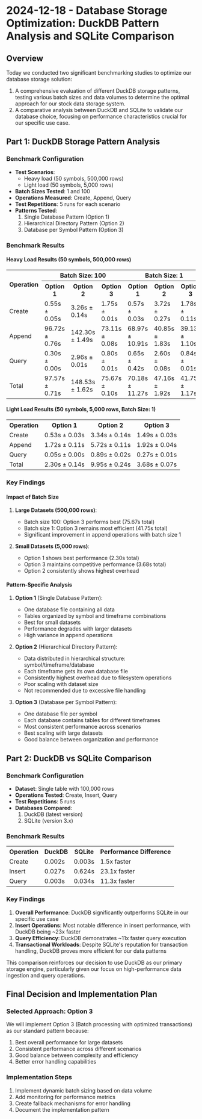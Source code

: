 # 2024-12-18 - Database Storage Optimization: DuckDB Pattern Analysis and SQLite Comparison

## Overview
Today we conducted two significant benchmarking studies to optimize our database storage solution:
1. A comprehensive evaluation of different DuckDB storage patterns, testing various batch sizes and data volumes to determine the optimal approach for our stock data storage system.
2. A comparative analysis between DuckDB and SQLite to validate our database choice, focusing on performance characteristics crucial for our specific use case.

## Part 1: DuckDB Storage Pattern Analysis

### Benchmark Configuration
- **Test Scenarios**: 
  - Heavy load (50 symbols, 500,000 rows)
  - Light load (50 symbols, 5,000 rows)
- **Batch Sizes Tested**: 1 and 100
- **Operations Measured**: Create, Append, Query
- **Test Repetitions**: 5 runs for each scenario
- **Patterns Tested**:
  1. Single Database Pattern (Option 1)
  2. Hierarchical Directory Pattern (Option 2)
  3. Database per Symbol Pattern (Option 3)

### Benchmark Results

#### Heavy Load Results (50 symbols, 500,000 rows)
<table>
  <tr>
    <th rowspan="2">Operation</th>
    <th colspan="3">Batch Size: 100</th>
    <th colspan="3">Batch Size: 1</th>
  </tr>
  <tr>
    <th>Option 1</th>
    <th>Option 2</th>
    <th>Option 3</th>
    <th>Option 1</th>
    <th>Option 2</th>
    <th>Option 3</th>
  </tr>
  <tr>
    <td>Create</td>
    <td>0.55s ± 0.05s</td>
    <td>3.26s ± 0.14s</td>
    <td>1.75s ± 0.01s</td>
    <td>0.57s ± 0.03s</td>
    <td>3.72s ± 0.27s</td>
    <td>1.78s ± 0.11s</td>
  </tr>
  <tr>
    <td>Append</td>
    <td>96.72s ± 0.76s</td>
    <td>142.30s ± 1.49s</td>
    <td>73.11s ± 0.08s</td>
    <td>68.97s ± 10.91s</td>
    <td>40.85s ± 1.83s</td>
    <td>39.13s ± 1.10s</td>
  </tr>
  <tr>
    <td>Query</td>
    <td>0.30s ± 0.00s</td>
    <td>2.96s ± 0.01s</td>
    <td>0.80s ± 0.01s</td>
    <td>0.65s ± 0.42s</td>
    <td>2.60s ± 0.08s</td>
    <td>0.84s ± 0.01s</td>
  </tr>
  <tr>
    <td>Total</td>
    <td>97.57s ± 0.71s</td>
    <td>148.53s ± 1.62s</td>
    <td>75.67s ± 0.10s</td>
    <td>70.18s ± 11.27s</td>
    <td>47.16s ± 1.92s</td>
    <td>41.75s ± 1.17s</td>
  </tr>
</table>

#### Light Load Results (50 symbols, 5,000 rows, Batch Size: 1)
<table>
  <tr>
    <th>Operation</th>
    <th>Option 1</th>
    <th>Option 2</th>
    <th>Option 3</th>
  </tr>
  <tr>
    <td>Create</td>
    <td>0.53s ± 0.03s</td>
    <td>3.34s ± 0.14s</td>
    <td>1.49s ± 0.03s</td>
  </tr>
  <tr>
    <td>Append</td>
    <td>1.72s ± 0.11s</td>
    <td>5.72s ± 0.11s</td>
    <td>1.92s ± 0.04s</td>
  </tr>
  <tr>
    <td>Query</td>
    <td>0.05s ± 0.00s</td>
    <td>0.89s ± 0.02s</td>
    <td>0.27s ± 0.01s</td>
  </tr>
  <tr>
    <td>Total</td>
    <td>2.30s ± 0.14s</td>
    <td>9.95s ± 0.24s</td>
    <td>3.68s ± 0.07s</td>
  </tr>
</table>

### Key Findings

#### Impact of Batch Size
1. **Large Datasets (500,000 rows)**:
   - Batch size 100: Option 3 performs best (75.67s total)
   - Batch size 1: Option 3 remains most efficient (41.75s total)
   - Significant improvement in append operations with batch size 1

2. **Small Datasets (5,000 rows)**:
   - Option 1 shows best performance (2.30s total)
   - Option 3 maintains competitive performance (3.68s total)
   - Option 2 consistently shows highest overhead

#### Pattern-Specific Analysis
1. **Option 1** (Single Database Pattern):
   - One database file containing all data
   - Tables organized by symbol and timeframe combinations
   - Best for small datasets
   - Performance degrades with larger datasets
   - High variance in append operations

2. **Option 2** (Hierarchical Directory Pattern):
   - Data distributed in hierarchical structure: symbol/timeframe/database
   - Each timeframe gets its own database file
   - Consistently highest overhead due to filesystem operations
   - Poor scaling with dataset size
   - Not recommended due to excessive file handling

3. **Option 3** (Database per Symbol Pattern):
   - One database file per symbol
   - Each database contains tables for different timeframes
   - Most consistent performance across scenarios
   - Best scaling with large datasets
   - Good balance between organization and performance

## Part 2: DuckDB vs SQLite Comparison

### Benchmark Configuration
- **Dataset**: Single table with 100,000 rows
- **Operations Tested**: Create, Insert, Query
- **Test Repetitions**: 5 runs
- **Databases Compared**: 
  1. DuckDB (latest version)
  2. SQLite (version 3.x)

### Benchmark Results
<table>
  <tr>
    <th>Operation</th>
    <th>DuckDB</th>
    <th>SQLite</th>
    <th>Performance Difference</th>
  </tr>
  <tr>
    <td>Create</td>
    <td>0.002s</td>
    <td>0.003s</td>
    <td>1.5x faster</td>
  </tr>
  <tr>
    <td>Insert</td>
    <td>0.027s</td>
    <td>0.624s</td>
    <td>23.1x faster</td>
  </tr>
  <tr>
    <td>Query</td>
    <td>0.003s</td>
    <td>0.034s</td>
    <td>11.3x faster</td>
  </tr>
</table>

### Key Findings
1. **Overall Performance**: DuckDB significantly outperforms SQLite in our specific use case
2. **Insert Operations**: Most notable difference in insert performance, with DuckDB being ~23x faster
3. **Query Efficiency**: DuckDB demonstrates ~11x faster query execution
4. **Transactional Workloads**: Despite SQLite's reputation for transaction handling, DuckDB proves more efficient for our data patterns

This comparison reinforces our decision to use DuckDB as our primary storage engine, particularly given our focus on high-performance data ingestion and query operations.

## Final Decision and Implementation Plan

### Selected Approach: Option 3
We will implement Option 3 (Batch processing with optimized transactions) as our standard pattern because:
1. Best overall performance for large datasets
2. Consistent performance across different scenarios
3. Good balance between complexity and efficiency
4. Better error handling capabilities

### Implementation Steps
1. Implement dynamic batch sizing based on data volume
2. Add monitoring for performance metrics
3. Create fallback mechanisms for error handling
4. Document the implementation pattern